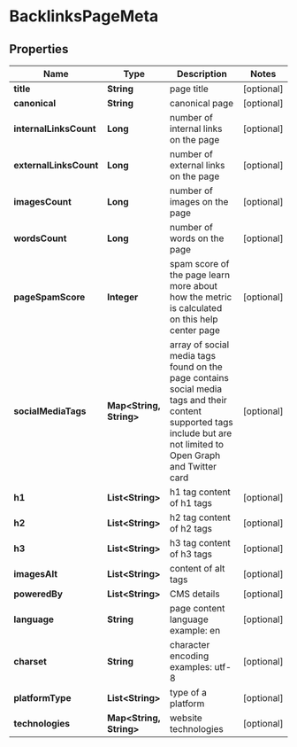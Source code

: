 

# BacklinksPageMeta


## Properties

| Name | Type | Description | Notes |
|------------ | ------------- | ------------- | -------------|
|**title** | **String** | page title |  [optional] |
|**canonical** | **String** | canonical page |  [optional] |
|**internalLinksCount** | **Long** | number of internal links on the page |  [optional] |
|**externalLinksCount** | **Long** | number of external links on the page |  [optional] |
|**imagesCount** | **Long** | number of images on the page |  [optional] |
|**wordsCount** | **Long** | number of words on the page |  [optional] |
|**pageSpamScore** | **Integer** | spam score of the page learn more about how the metric is calculated on this help center page |  [optional] |
|**socialMediaTags** | **Map&lt;String, String&gt;** | array of social media tags found on the page contains social media tags and their content supported tags include but are not limited to Open Graph and Twitter card |  [optional] |
|**h1** | **List&lt;String&gt;** | h1 tag content of h1 tags |  [optional] |
|**h2** | **List&lt;String&gt;** | h2 tag content of h2 tags |  [optional] |
|**h3** | **List&lt;String&gt;** | h3 tag content of h3 tags |  [optional] |
|**imagesAlt** | **List&lt;String&gt;** | content of alt tags |  [optional] |
|**poweredBy** | **List&lt;String&gt;** | CMS details |  [optional] |
|**language** | **String** | page content language example: en |  [optional] |
|**charset** | **String** | character encoding examples: utf-8 |  [optional] |
|**platformType** | **List&lt;String&gt;** | type of a platform |  [optional] |
|**technologies** | **Map&lt;String, String&gt;** | website technologies |  [optional] |



